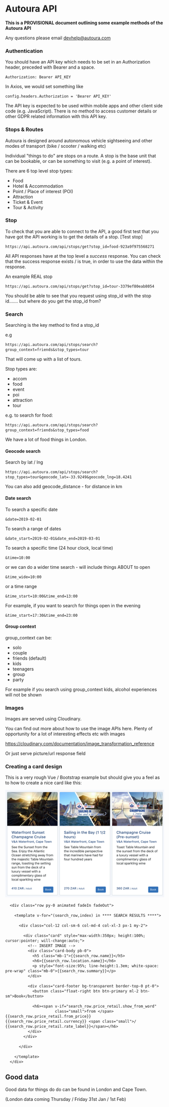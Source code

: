 # Autoura API

**This is a PROVISIONAL document outlining some example methods of the Autoura API**

Any questions please email devhelp@autoura.com

### Authentication

You should have an API key which needs to be set in an Authorization header, preceded with Bearer and a space.

    Authorization: Bearer API_KEY
    
In Axios, we would set something like

    config.headers.Authorization = 'Bearer API_KEY'
    
The API key is expected to be used within mobile apps and other client side code (e.g. JavaScript). There is no method to access customer details or other GDPR related information with this API key.  
    
### Stops & Routes

Autoura is designed around autonomous vehicle sightseeing and other modes of transport (bike / scooter / walking etc)

Individual "things to do" are stops on a route. A stop is the base unit that can be bookable, or can be something to visit (e.g. a point of interest). 

There are 6 top level stop types:

* Food
* Hotel & Accommodation
* Point / Place of interest (POI)
* Attraction
* Ticket & Event
* Tour & Activity
     
### Stop

To check that you are able to connect to the API, a good first test that you have got the API working is to get the details of a stop. [Test stop]

    https://api.autoura.com/api/stops/get?stop_id=food-923a9f975568271

All API responses have at the top level a _success_ response. You can check that the success response exists / is true, in order to use the data within the response.

An example REAL stop

    https://api.autoura.com/api/stops/get?stop_id=tour-3379ef80eab8054

You should be able to see that you request using stop_id with the stop id....... but where do you get the stop_id from? 

### Search

Searching is the key method to find a stop_id

e.g

    https://api.autoura.com/api/stops/search?group_context=friends&stop_types=tour

That will come up with a list of tours. 

Stop types are:

* accom
* food
* event
* poi
* attraction
* tour

e.g. to search for food: 

    https://api.autoura.com/api/stops/search?group_context=friends&stop_types=food

We have a lot of food things in London.

#### Geocode search

Search by lat / lng

    https://api.autoura.com/api/stops/search?stop_types=tour&geocode_lat=-33.9249&geocode_lng=18.4241

You can also add geocode_distance - for distance in km

#### Date search

To search a specific date

    &date=2019-02-01 

To search a range of dates

    &date_start=2019-02-01&date_end=2019-03-01 

To search a specific time (24 hour clock, local time)

    &time=10:00

or we can do a wider time search - will include things ABOUT to open

    &time_wide=10:00

or a time range

    &time_start=10:00&time_end=13:00

For example, if you want to search for things open in the evening

    &time_start=17:30&time_end=23:00

#### Group context

group_context can be:

* solo
* couple
* friends (default)
* kids
* teenagers
* group
* party

For example if you search using group_context kids, alcohol experiences will not be shown

### Images

Images are served using Cloudinary.

You can find out more about how to use the image APIs here. Plenty of opportunity for a lot of interesting effects etc with images

https://cloudinary.com/documentation/image_transformation_reference

Or just serve picture/url response field

### Creating a card design

This is a very rough Vue / Bootstrap example but should give you a feel as to how to create a nice card like this:

![](card_design.png)

      <div class="row py-0 animated fadeIn fadeOut">

        <template v-for="(search_row,index) in **** SEARCH RESULTS ****">

          <div class="col-12 col-sm-6 col-md-4 col-xl-3 px-1 my-2">

            <div class="card" style="max-width:350px; height:100%; cursor:pointer; will-change:auto;">
              <!-- INSERT IMAGE -->
              <div class="card-body pb-0">
                <h5 class="mb-1">{{search_row.name}}</h5>
                <h6>{{search_row.location.name}}</h6>
                <p style="font-size:95%; line-height:1.3em; white-space: pre-wrap" class="mb-0">{{search_row.summary}}</p>
              </div>

              <div class="card-footer bg-transparent border-top-0 pt-0">
                <button class="float-right btn btn-primary ml-2 btn-sm">Book</button>

                <h6><span v-if="search_row.price_retail.show_from_word"
                          class="small">from </span>{{search_row.price_retail.from_price}} {{search_row.price_retail.currency}} <span class="small">/ {{search_row.price_retail.rate_label}}</span></h6>
              </div>
            </div>

          </div>

        </template>
      </div>



## Good data

Good data for things do do can be found in London and Cape Town.

(London data coming Thursday / Friday 31st Jan / 1st Feb)